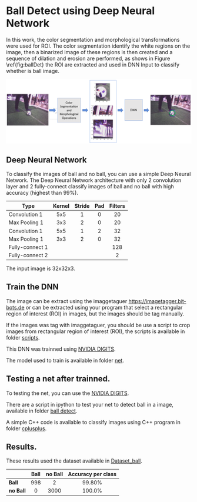 # Ball Detect using Deep Neural Network

In this work, the color segmentation and morphological transformations were used for ROI. The color segmentation identify the white regions on the image, then a binarized image of these regions is then created and a sequence of dilation and erosion are performed, as shows in Figure \ref{fig:ballDet} the ROI are extracted and used in DNN Input to classify whether is ball image.

![ballDetect](ballDetect.png)

## Deep Neural Network

To classify the images of ball and no ball, you can use a simple Deep Neural Network.
The Deep Neural Network architecture with only 2 convolution layer and 2 fully-connect classify images of ball and no ball with high accuracy (highest than 99%).


Type            | Kernel  | Stride |  Pad  | Filters |
----------------|:-------:|:------:|:-----:|:-------:|
Convolution 1   |   5x5   |   1    |   0   |   20    
Max Pooling 1   |   3x3   |   2    |   0   |   20    
Convolution 1   |   5x5   |   1    |   2   |   32    
Max Pooling 1   |   3x3   |   2    |   0   |   32    
Fully-connect 1 |         |        |       |   128   
Fully-connect 2 |         |        |       |    2    

The input image is 32x32x3.


## Train the DNN


The image can be extract using the imaggetaguer https://imagetagger.bit-bots.de or can be extracted using your program that select a rectangular region of interest (ROI) in images, but the images should be tag manually.

If the images was tag with imaggetaguer, you should be use a script to crop images from rectangular region of interest (ROI), the scripts is available in folder [scripts](https://github.com/Isaac25silva/Ball_detect-DNN/tree/master/scripts).


This DNN was trainned using [NVIDIA DIGITS](https://github.com/NVIDIA/DIGITS).

The model used to train is available in folder [net](https://github.com/Isaac25silva/Ball_detect-DNN/tree/master/net).


## Testing a net after trainned.

To testing the net, you can use the [NVIDIA DIGITS](https://github.com/NVIDIA/DIGITS).


There are a script in ipython to test your net to detect ball in a image, available in folder [ball detect](https://github.com/Isaac25silva/Ball_detect-DNN/blob/master/ball_detect/Ball_detect.ipynb).

A simple C++ code is available to classify images using C++ program in folder [cplusplus](https://github.com/Isaac25silva/Ball_detect-DNN/tree/master/cplusplus).

## Results.


These results used the dataset available in [Dataset_ball](https://).


|             | Ball    | no Ball |  Accuracy per class |
|-------------|:-------:|:-------:|:-------------------:|
| **Ball**    |   998   |    2    |        99.80%       |
| **no Ball** |    0    |   3000  |        100.0%       |





